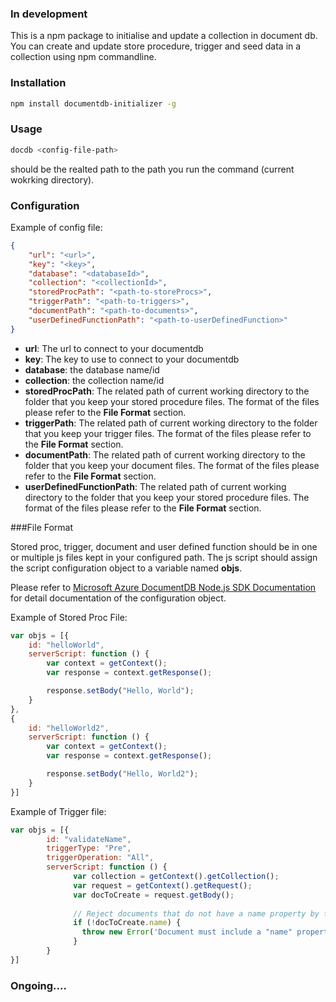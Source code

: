 ### In development


This is a npm package to initialise and update a collection in document db. You can create and update store procedure, trigger and seed data in a collection using npm commandline. 

### Installation
```sh
npm install documentdb-initializer -g
```

### Usage

```sh
docdb <config-file-path>
```
<config-file-path> should be the realted path to the path you run the command (current wokrking directory).

### Configuration

Example of config file:
```json
{
    "url": "<url>",
    "key": "<key>",
    "database": "<databaseId>",
    "collection": "<collectionId>",
    "storedProcPath": "<path-to-storeProcs>",
    "triggerPath": "<path-to-triggers>",
    "documentPath": "<path-to-documents>",
    "userDefinedFunctionPath": "<path-to-userDefinedFunction>"
}
```
* **url**: The url to connect to your documentdb
* **key**: The key to use to connect to your documentdb
* **database**: the database name/id
* **collection**: the collection name/id
* **storedProcPath**: The related path of current working directory to the folder that you keep your stored procedure files. The format of the files please refer to the **File Format** section.
* **triggerPath**: The related path of current working directory to the folder that you keep your trigger files. The format of the files please refer to the **File Format** section.
* **documentPath**: The related path of current working directory to the folder that you keep your document files. The format of the files please refer to the **File Format** section.
* **userDefinedFunctionPath**: The related path of current working directory to the folder that you keep your stored procedure files. The format of the files please refer to the **File Format** section.

###File Format

Stored proc, trigger, document and user defined function should be in one or multiple js files kept in your configured path. The js script should assign the script configuration object to a variable named **objs**.  

Please refer to  [Microsoft Azure DocumentDB Node.js SDK Documentation](http://azure.github.io/azure-documentdb-node/DocumentClient.html) for detail documentation of the configuration object.

Example of Stored Proc File:
```javascript
var objs = [{
    id: "helloWorld",
    serverScript: function () {
        var context = getContext();
        var response = context.getResponse();

        response.setBody("Hello, World");
    }
},
{
    id: "helloWorld2",
    serverScript: function () {
        var context = getContext();
        var response = context.getResponse();

        response.setBody("Hello, World2");
    }
}]
```

Example of Trigger file:
```javascript
var objs = [{
        id: "validateName",
        triggerType: "Pre",
        triggerOperation: "All",
        serverScript: function () {
              var collection = getContext().getCollection();
              var request = getContext().getRequest();
              var docToCreate = request.getBody();
            
              // Reject documents that do not have a name property by throwing an exception.
              if (!docToCreate.name) {
                throw new Error('Document must include a "name" property.');
              }
        }
}]
```


### Ongoing....


